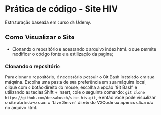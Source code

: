 # Prática de código - Site HIV

Estruturação baseada em curso da Udemy.

## Como Visualizar o Site
- Clonando o repositório e acessando o arquivo index.html, o que permite modificar o código fonte e a estilização da página;

### Clonando o repositório
Para clonar o repositório, é necessário possuir o Git Bash instalado em sua máquina. Escolha uma pasta de sua preferência em sua máquina local, clique com o botão direito do mouse, escolha a opção 'Git Bash' e utilizando as teclas Shift + Insert, cole o seguinte comando: `git clone https://github.com/dessabusch/site-hiv.git`, e então você pode visualizar o site abrindo-o com o 'Live Server' direto do VSCode ou apenas clicando no arquivo html.
